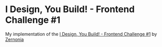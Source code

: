 # I Design, You Build! - Frontend Challenge #1

My implementation of the [I Design, You Build! - Frontend Challenge #1](https://blog.zernonia.com/i-design-you-build-frontend-challenge-1) by [Zernonia](https://blog.zernonia.com/)
